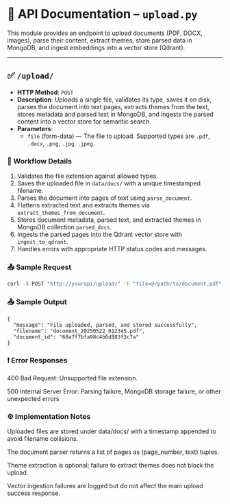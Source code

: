 # 📄 API Documentation – `upload.py`

This module provides an endpoint to upload documents (PDF, DOCX, images), parse their content, extract themes, store parsed data in MongoDB, and ingest embeddings into a vector store (Qdrant).

---

## ✅ `/upload/`

- **HTTP Method**: `POST`
- **Description**: Uploads a single file, validates its type, saves it on disk, parses the document into text pages, extracts themes from the text, stores metadata and parsed text in MongoDB, and ingests the parsed content into a vector store for semantic search.
- **Parameters**:
  - `file` (form-data) — The file to upload. Supported types are `.pdf`, `.docx`, `.png`, `.jpg`, `.jpeg`.

### 🔄 Workflow Details

1. Validates the file extension against allowed types.
2. Saves the uploaded file in `data/docs/` with a unique timestamped filename.
3. Parses the document into pages of text using `parse_document`.
4. Flattens extracted text and extracts themes via `extract_themes_from_document`.
5. Stores document metadata, parsed text, and extracted themes in MongoDB collection `parsed_docs`.
6. Ingests the parsed pages into the Qdrant vector store with `ingest_to_qdrant`.
7. Handles errors with appropriate HTTP status codes and messages.

### 📤 Sample Request

```bash
curl -X POST "http://yourapi/upload/" -F "file=@/path/to/document.pdf"
```

### 📤 Sample Output
```
{
  "message": "File uploaded, parsed, and stored successfully",
  "filename": "document_20250522_012345.pdf",
  "document_id": "60a7f7bfa98c4b6d883f3c7a"
}

```
### ❗ Error Responses
400 Bad Request: Unsupported file extension.

500 Internal Server Error: Parsing failure, MongoDB storage failure, or other unexpected errors


### ⚙️ Implementation Notes
Uploaded files are stored under data/docs/ with a timestamp appended to avoid filename collisions.

The document parser returns a list of pages as (page_number, text) tuples.

Theme extraction is optional; failure to extract themes does not block the upload.

Vector ingestion failures are logged but do not affect the main upload success response.